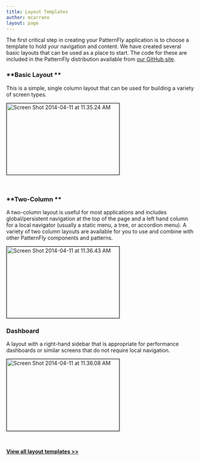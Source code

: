 ```yaml
---
title: Layout Templates
author: mcarrano
layout: page
---
```

The first critical step in creating your PatternFly application is to choose a template to hold your navigation and content. We have created several basic layouts that can be used as a place to start. The code for these are included in the PatternFly distribution available from [our GitHub site][1].

### **Basic Layout **

This is a simple, single column layout that can be used for building a variety of screen types.

[<img class="alignnone wp-image-2084 size-medium" style="border: 1px solid black;" src="/wp-content/uploads/2014/03/Screen-Shot-2014-04-11-at-11.35.24-AM-300x190.png" alt="Screen Shot 2014-04-11 at 11.35.24 AM" width="300" height="190" />][2]

&nbsp;

### **Two-Column **

A two-column layout is useful for most applications and includes global/persistent navigation at the top of the page and a left hand column for a local navigator (usually a static menu, a tree, or accordion menu). A variety of two column layouts are available for you to use and combine with other PatternFly components and patterns.

[<img class="alignnone wp-image-2086 size-medium" style="border: 1px solid black;" src="/wp-content/uploads/2014/03/Screen-Shot-2014-04-11-at-11.36.43-AM-300x190.png" alt="Screen Shot 2014-04-11 at 11.36.43 AM" width="300" height="190" />][3]

### **Dashboard**

A layout with a right-hand sidebar that is appropriate for performance dashboards or similar screens that do not require local navigation.

[<img class="alignnone wp-image-2088 size-medium" style="border: 1px solid black;" src="/wp-content/uploads/2014/03/Screen-Shot-2014-04-11-at-11.36.08-AM-300x191.png" alt="Screen Shot 2014-04-11 at 11.36.08 AM" width="300" height="191" />][4]

&nbsp;

**[View all layout templates >>][2]**

 [1]: https://github.com/patternfly/patternfly
 [2]: https://rawgit.com/patternfly/patternfly/master/tests/basic.html
 [3]: https://rawgit.com/patternfly/patternfly/master/tests/form.html
 [4]: https://rawgit.com/patternfly/patternfly/master/tests/dashboard.html